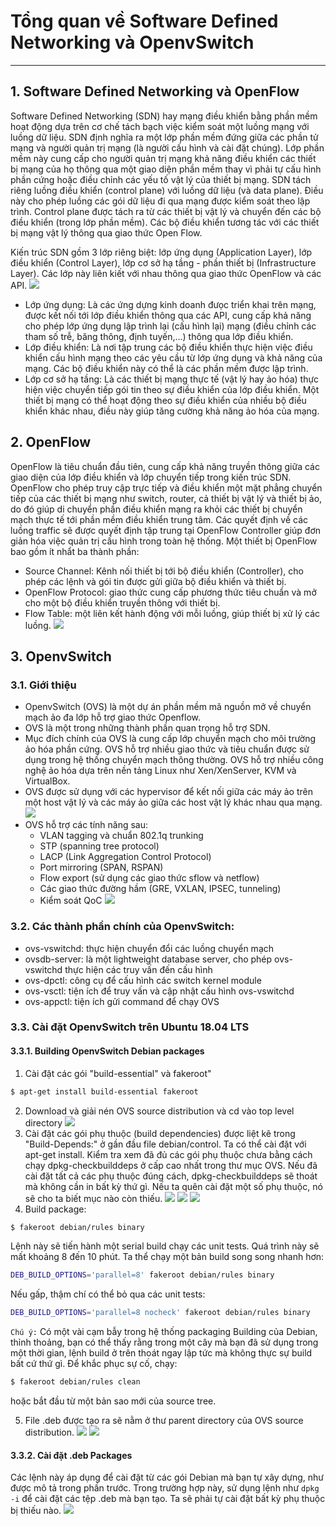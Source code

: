 # Tổng quan về Software Defined Networking và OpenvSwitch
---
## 1. Software Defined Networking và OpenFlow
Software Defined Networking (SDN) hay mạng điều khiển bằng phần mềm hoạt động dựa trên cơ chế tách bạch việc kiểm soát một luồng mạng với luồng dữ liệu. SDN định nghĩa ra một lớp phần mềm đứng giữa các phần tử mạng và người quản trị mạng (là người cấu hình và cài đặt chúng). Lớp phần mềm này cung cấp cho người quản trị mạng khả năng điều khiển các thiết bị mạng của họ thông qua một giao diện phần mềm thay vì phải tự cấu hình phần cứng hoặc điều chỉnh các yếu tố vật lý của thiết bị mạng. 
SDN tách riêng luồng điều khiển (control plane) với luồng dữ liệu (và data plane). Điều này cho phép luồng các gói dữ liệu đi qua mạng được kiểm soát theo lập trình. Control plane được tách ra từ các thiết bị vật lý và chuyển đến các bộ điều khiển (trong lớp phần mềm). Các bộ điều khiển tương tác với các thiết bị mạng vật lý thông qua giao thức Open Flow. 

Kiến trúc SDN gồm 3 lớp riêng biệt: lớp ứng dụng (Application Layer), lớp điều khiển (Control Layer), lớp cơ sở hạ tầng - phần thiết bị (Infrastructure Layer). Các lớp này liên kiết với nhau thông qua giao thức OpenFlow và các API.
![](images/1-OVS-Introduction/1-SDN-Arch.png)
- Lớp ứng dụng: Là các ứng dựng kinh doanh đưọc triển khai trên mạng, được kết nối tới lớp điều khiển thông qua các API, cung cấp khả năng cho phép lớp ứng dụng lập trình lại (cấu hình lại) mạng (điều chỉnh các tham số trễ, băng thông, định tuyến,...) thông qua lớp điều khiển.
- Lớp điều khiển: Là nơi tập trung các bộ điều khiển thực hiện việc điều khiển cấu hình mạng theo các yêu cầu từ lớp ứng dụng và khả năng của mạng. Các bộ điều khiển này có thể là các phần mềm được lập trình.
- Lớp cơ sở hạ tầng: Là các thiết bị mạng thực tế (vật lý hay ảo hóa) thực hiện việc chuyển tiếp	gói tin theo sự điều khiển của lớp điều khiển. Một thiết bị mạng có thể hoạt động theo sự điều khiển của nhiều bộ điều khiển khác nhau, điều này giúp tăng cường khả năng ảo hóa của mạng.
## 2. OpenFlow
OpenFlow là tiêu chuẩn đầu tiên, cung cấp khả năng truyền thông giữa các giao diện của lớp điều khiển và lớp chuyển tiếp trong kiến trúc SDN. OpenFlow cho phép truy cập trực tiếp và điều khiển một mặt phẳng chuyển tiếp của các thiết bị mạng như switch, router, cả thiết bị vật lý và thiết bị ảo, do đó giúp di chuyển phần điều khiển mạng ra khỏi các thiết bị chuyển mạch thực tế tới phần mềm điều khiển trung tâm. Các quyết định về các luồng traffic sẽ được quyết định tập trung tại OpenFlow Controller giúp đơn giản hóa việc quản trị cấu hình trong toàn hệ thống. Một thiết bị OpenFlow bao gồm ít nhẩt ba thành phần:
- Source Channel: Kênh nối thiết bị tới bộ điều khiển (Controller), cho phép các lệnh và gói tin được gửi giữa bộ điều khiển và thiết bị.
- OpenFlow Protocol: giao thức cung cấp phương thức tiêu chuẩn và mở cho một bộ điều khiển truyền thông với thiết bị.
- Flow Table: một liên kết hành động với mỗi luồng, giúp thiết bị xử lý các luồng.
![](images/1-OVS-Introduction/1-OpenFlow.png)
## 3. OpenvSwitch
### 3.1. Giới thiệu
- OpenvSwitch (OVS) là một dự án phần mềm mã nguồn mở về chuyển mạch ảo đa lớp hỗ trợ giao thức Openflow.
- OVS là một trong những thành phần quan trọng hỗ trợ SDN. 
- Mục đích chính của OVS là cung cấp lớp chuyển mạch cho môi trường ảo hóa phần cứng. OVS hỗ trợ nhiều giao thức và tiêu chuẩn được sử dụng trong hệ thống chuyển mạch thông thường. OVS hỗ trợ nhiều công nghệ ảo hóa dựa trên nền tảng Linux như Xen/XenServer, KVM và VirtualBox.
- OVS được sử dụng với các hypervisor để kết nối giữa các máy ảo trên một host vật lý và các máy ảo giữa các host vật lý khác nhau qua mạng.
![](images/1-OVS-Introduction/1-OVS-overview.png)
- OVS hỗ trợ các tính năng sau:  
    - VLAN tagging và chuẩn 802.1q trunking
    - STP (spanning tree protocol)
    - LACP (Link Aggregation Control Protocol)
    - Port mirroring (SPAN, RSPAN)
    - Flow export (sử dụng các giao thức sflow và netflow)
    - Các giao thức đường hầm (GRE, VXLAN, IPSEC, tunneling)
    - Kiểm soát QoC
![](images/1-OVS-Introduction/1-OVS-overview2.png)
### 3.2. Các thành phần chính của OpenvSwitch:
- ovs-vswitchd: thực hiện chuyển đổi các luồng chuyển mạch
- ovsdb-server: là một lightweight database server, cho phép ovs-vswitchd thực hiện các truy vấn đến cấu hình
- ovs-dpctl: công cụ để cấu hình các switch kernel module
- ovs-vsctl: tiện ích để truy vấn và cập nhật cấu hình ovs-vswitchd
- ovs-appctl: tiện ích gửi command để chạy OVS

### 3.3. Cài đặt OpenvSwitch trên Ubuntu 18.04 LTS
#### 3.3.1. Building OpenvSwitch Debian packages
  1. Cài đặt các gói "build-essential" và fakeroot"
```sh
$ apt-get install build-essential fakeroot
```
  2. Download và giải nén OVS source distribution và cd vào top level directory
![](images/1-OVS-Introduction/build0.png)
  3. Cài đặt các gói phụ thuộc (build dependencies) được liệt kê trong "Build-Depends:" ở gần đầu file debian/control. Ta có thể cài đặt với apt-get install.
  Kiểm tra xem đã đủ các gói phụ thuộc chưa bằng cách chạy dpkg-checkbuilddeps ở cấp cao nhất trong thư mục OVS. Nếu đã cài đặt tất cả các phụ thuộc đúng cách, dpkg-checkbuilddeps sẽ thoát mà không cần in bất kỳ thứ gì. Nếu ta quên cài đặt một số phụ thuộc, nó sẽ cho ta biết mục nào còn thiếu.
![](images/1-OVS-Introduction/build3-0.png)
![](images/1-OVS-Introduction/build3-1.png)
![](images/1-OVS-Introduction/build3-2.png)
  4. Build package:
 ```sh
$ fakeroot debian/rules binary
 ```
  Lệnh này sẽ tiến hành một serial build chạy các unit tests. Quá trình này sẽ mất khoảng 8 đến 10 phút. Ta thể chạy một bản build song song nhanh hơn:
  ```sh
  DEB_BUILD_OPTIONS='parallel=8' fakeroot debian/rules binary
  ```
  Nếu gấp, thậm chí có thể bỏ qua các unit tests:
  ```sh
  DEB_BUILD_OPTIONS='parallel=8 nocheck' fakeroot debian/rules binary
  ```
  ```Chú ý:``` Có một vài cạm bẫy trong hệ thống packaging Building của Debian, thỉnh thoảng, bạn có thể thấy rằng trong một cây mà bạn đã sử dụng trong một thời gian, lệnh build ở trên thoát ngay lập tức mà không thực sự build bất cứ thứ gì. Để khắc phục sự cố, chạy:
  ```sh
$ fakeroot debian/rules clean
  ```
  hoặc bắt đầu từ một bản sao mới của source tree.

  5. File .deb được tạo ra sẽ nằm ở thư parent directory của OVS source distribution.
![](images/1-OVS-Introduction/build4.png)
![](images/1-OVS-Introduction/build5.png)

#### 3.3.2. Cài đặt .deb Packages
Các lệnh này áp dụng để cài đặt từ các gói Debian mà bạn tự xây dựng, như được mô tả trong phần trước. Trong trường hợp này, sử dụng lệnh như ```dpkg -i``` để cài đặt các tệp .deb mà bạn tạo. Ta sẽ phải tự cài đặt bất kỳ phụ thuộc bị thiếu nào.
![](images/1-OVS-Introduction/install.png)
